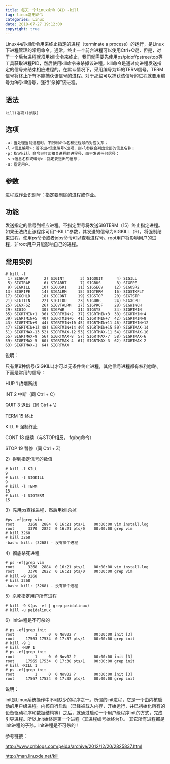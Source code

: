 ```yaml
---
title: 每天一个linux命令（41）-kill
tag: linux常用命令
categories: Linux
date: 2018-07-27 19:12:00
copyright: true
---
```


Linux中的kill命令用来终止指定的进程（terminate a process）的运行，是Linux下进程管理的常用命令。通常，终止一个前台进程可以使用Ctrl+C键，但是，对于一个后台进程就须用kill命令来终止，我们就需要先使用ps/pidof/pstree/top等工具获取进程PID，然后使用kill命令来杀掉该进程。kill命令是通过向进程发送指定的信号来结束相应进程的。在默认情况下，采用编号为15的TERM信号。TERM信号将终止所有不能捕获该信号的进程。对于那些可以捕获该信号的进程就要用编号为9的kill信号，强行“杀掉”该进程。 

<!--more-->

## 语法

`kill(选项)(参数)`

## 选项

```
-a：当处理当前进程时，不限制命令名和进程号的对应关系；
-l <信息编号>：若不加<信息编号>选项，则-l参数会列出全部的信息名称；
-p：指定kill 命令只打印相关进程的进程号，而不发送任何信号；
-s <信息名称或编号>：指定要送出的信息；
-u：指定用户。
```

## 参数

进程或作业识别号：指定要删除的进程或作业。

## 功能

发送指定的信号到相应进程。不指定型号将发送SIGTERM（15）终止指定进程。如果无法终止该程序可用“-KILL”参数，其发送的信号为SIGKILL（9），将强制结束进程，使用ps命令或者jobs命令可以查看进程号。root用户将影响用户的进程，非root用户只能影响自己的进程。

## 常用实例

```
# kill -l
 1) SIGHUP       2) SIGINT       3) SIGQUIT      4) SIGILL
 5) SIGTRAP      6) SIGABRT      7) SIGBUS       8) SIGFPE
 9) SIGKILL     10) SIGUSR1     11) SIGSEGV     12) SIGUSR2
13) SIGPIPE     14) SIGALRM     15) SIGTERM     16) SIGSTKFLT
17) SIGCHLD     18) SIGCONT     19) SIGSTOP     20) SIGTSTP
21) SIGTTIN     22) SIGTTOU     23) SIGURG      24) SIGXCPU
25) SIGXFSZ     26) SIGVTALRM   27) SIGPROF     28) SIGWINCH
29) SIGIO       30) SIGPWR      31) SIGSYS      34) SIGRTMIN
35) SIGRTMIN+1  36) SIGRTMIN+2  37) SIGRTMIN+3  38) SIGRTMIN+4
39) SIGRTMIN+5  40) SIGRTMIN+6  41) SIGRTMIN+7  42) SIGRTMIN+8
43) SIGRTMIN+9  44) SIGRTMIN+10 45) SIGRTMIN+11 46) SIGRTMIN+12
47) SIGRTMIN+13 48) SIGRTMIN+14 49) SIGRTMIN+15 50) SIGRTMAX-14
51) SIGRTMAX-13 52) SIGRTMAX-12 53) SIGRTMAX-11 54) SIGRTMAX-10
55) SIGRTMAX-9  56) SIGRTMAX-8  57) SIGRTMAX-7  58) SIGRTMAX-6
59) SIGRTMAX-5  60) SIGRTMAX-4  61) SIGRTMAX-3  62) SIGRTMAX-2
63) SIGRTMAX-1  64) SIGRTMAX
```

说明：

只有第9种信号(SIGKILL)才可以无条件终止进程，其他信号进程都有权利忽略。	下面是常用的信号：

HUP    1    终端断线

INT     2    中断（同 Ctrl + C）

QUIT    3    退出（同 Ctrl + \）

TERM   15    终止

KILL    9    强制终止

CONT   18    继续（与STOP相反， fg/bg命令）

STOP    19    暂停（同 Ctrl + Z）

2）得到指定信号的数值

```
# kill -l KILL
9
# kill -l SIGKILL
9
# kill -l TERM
15
# kill -l SIGTERM
15
```

3）先用ps查找进程，然后用kill杀掉

```
#ps -ef|grep vim 
root      3268  2884  0 16:21 pts/1    00:00:00 vim install.log
root      3370  2822  0 16:21 pts/0    00:00:00 grep vim
# kill 3268 
# kill 3268 
-bash: kill: (3268) - 没有那个进程
```

4）彻底杀死进程

```
# ps -ef|grep vim 
root      3268  2884  0 16:21 pts/1    00:00:00 vim install.log
root      3370  2822  0 16:21 pts/0    00:00:00 grep vim
# kill –9 3268 
# kill 3268 
-bash: kill: (3268) - 没有那个进程
```

5）杀死指定用户所有进程

```
# kill -9 $(ps -ef | grep peidalinux) 
# kill -u peidalinux
```

6）init进程是不可杀的

```
# ps -ef|grep init
root         1     0  0 Nov02 ?        00:00:00 init [3]                  
root     17563 17534  0 17:37 pts/1    00:00:00 grep init
# kill -9 1
# kill -HUP 1
# ps -ef|grep init
root         1     0  0 Nov02 ?        00:00:00 init [3]                  
root     17565 17534  0 17:38 pts/1    00:00:00 grep init
# kill -KILL 1
# ps -ef|grep init
root         1     0  0 Nov02 ?        00:00:00 init [3]                  
root     17567 17534  0 17:38 pts/1    00:00:00 grep init
```

说明：

init是Linux系统操作中不可缺少的程序之一。所谓的init进程，它是一个由内核启动的用户级进程。内核自行启动（已经被载入内存，开始运行，并已初始化所有的设备驱动程序和数据结构等）之后，就通过启动一个用户级程序init的方式，完成引导进程。所以,init始终是第一个进程（其进程编号始终为1）。 其它所有进程都是init进程的子孙。init进程是不可杀的！

参考链接：

http://www.cnblogs.com/peida/archive/2012/12/20/2825837.html

http://man.linuxde.net/kill